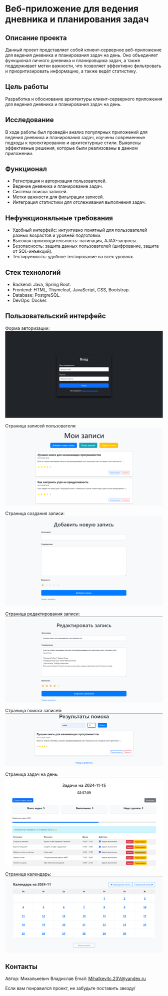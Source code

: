 # Веб-приложение для ведения дневника и планирования задач

## Описание проекта
Данный проект представляет собой клиент-серверное веб-приложение для ведения дневника и планирования задач на день. Оно объединяет функционал личного дневника и планировщика задач, а также поддерживает метки важности, что позволяет эффективно фильтровать и приоритизировать информацию, а также ведёт статистику.

## Цель работы
Разработка и обоснование архитектуры клиент-серверного приложения для ведения дневника и планирования задач на день.

## Исследование
В ходе работы был проведён анализ популярных приложений для ведения дневника и планирования задач, изучены современные подходы к проектированию и архитектурные стили. Выявлены эффективные решения, которые были реализованы в данном приложении.

## Функционал
- Регистрация и авторизация пользователей.
- Ведение дневника и планирование задач.
- Система поиска записей.
- Метки важности для фильтрации записей.
- Интеграция статистики для отслеживания выполнения задач.

## Нефункциональные требования
- Удобный интерфейс: интуитивно понятный для пользователей разных возрастов и уровней подготовки.
- Высокая производительность: пагинация, AJAX-запросы.
- Безопасность: защита данных пользователей (шифрование, защита от SQL-инъекций).
- Тестируемость: удобное тестирование на всех уровнях.

## Стек технологий
- Backend: Java, Spring Boot.
- Frontend: HTML, Thymeleaf, JavaScript, CSS, Bootstrap.
- Database: PostgreSQL.
- DevOps: Docker.

## Пользовательский интерфейс
Форма авторизации:
![Авторизация](screenshots/Auth.png)

Страница записей пользователя:
![Страница записей пользователя](screenshots/Entries.png)

Страница создания записи:
![Страница создания записи](screenshots/Create_entry.png)

Страница редактирования записи:
![Страница редактирования записи](screenshots/Update_entry.png)

Страница поиска записей:
![Страница поиска записей](screenshots/Search_form.png)

Страница задач на день:
![Страница задач на день](screenshots/Tasks_for_day.png)

Страница календарь:
![Страница календарь](screenshots/Calendar.png)

## Контакты
Автор: Михалькевич Владислав 
Email: Mihalkevitc.23V@yandex.ru

Если вам понравился проект, не забудьте поставить звезду/
